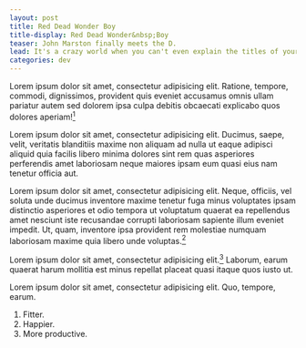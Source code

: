 ```yaml
---
layout: post
title: Red Dead Wonder Boy
title-display: Red Dead Wonder&nbsp;Boy
teaser: John Marston finally meets the D.
lead: It's a crazy world when you can't even explain the titles of your own blog posts. But I suppose it doesn't really matter. The only people who are ever going to read this are lurking my GitHub right now.
categories: dev
---
```


Lorem ipsum dolor sit amet, consectetur adipisicing elit. Ratione, tempore, commodi, dignissimos, provident quis eveniet accusamus omnis ullam pariatur autem sed dolorem ipsa culpa debitis obcaecati explicabo quos dolores aperiam!<a href="#note:fit"><sup>1</sup></a>

Lorem ipsum dolor sit amet, consectetur adipisicing elit. Ducimus, saepe, velit, veritatis blanditiis maxime non aliquam ad nulla ut eaque adipisci aliquid quia facilis libero minima dolores sint rem quas asperiores perferendis amet laboriosam neque maiores ipsam eum quasi eius nam tenetur officia aut.

Lorem ipsum dolor sit amet, consectetur adipisicing elit. Neque, officiis, vel soluta unde ducimus inventore maxime tenetur fuga minus voluptates ipsam distinctio asperiores et odio tempora ut voluptatum quaerat ea repellendus amet nesciunt iste recusandae corrupti laboriosam sapiente illum eveniet impedit. Ut, quam, inventore ipsa provident rem molestiae numquam laboriosam maxime quia libero unde voluptas.<a href="#note:fit"><sup>2</sup></a>

Lorem ipsum dolor sit amet, consectetur adipisicing elit.<a href="#note:fit"><sup>3</sup></a> Laborum, earum quaerat harum mollitia est minus repellat placeat quasi itaque quos iusto ut.

Lorem ipsum dolor sit amet, consectetur adipisicing elit. Quo, tempore, earum.

<ol class="post-footnotes">
	<li id="note:fit">Fitter.</li>
	<li id="note:happy">Happier.</li>
	<li id="note:productive">More productive.</li>
</ol>